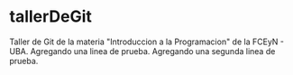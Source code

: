 # tallerDeGit

Taller de Git de la materia "Introduccion a la Programacion" de la FCEyN - UBA.
Agregando una linea de prueba.
Agregando una segunda linea de prueba.
